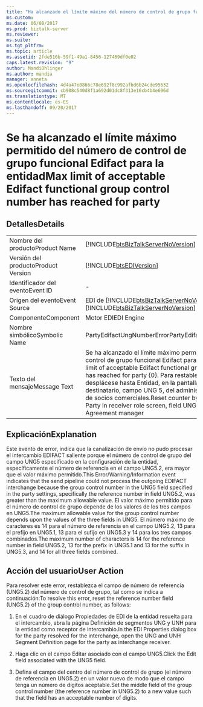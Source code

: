 ```yaml
---
title: "Ha alcanzado el límite máximo del número de control de grupo funcional Edifact aceptable para la entidad | Documentos de Microsoft"
ms.custom: 
ms.date: 06/08/2017
ms.prod: biztalk-server
ms.reviewer: 
ms.suite: 
ms.tgt_pltfrm: 
ms.topic: article
ms.assetid: 2fde516b-59f1-49a1-8456-127469df0e02
caps.latest.revision: "9"
author: MandiOhlinger
ms.author: mandia
manager: anneta
ms.openlocfilehash: 4d4a47e0866c78e692f8c992afbd6b24cde95632
ms.sourcegitcommit: cb908c540d8f1a692d01dc8f313e16cb4b4e696d
ms.translationtype: MT
ms.contentlocale: es-ES
ms.lasthandoff: 09/20/2017
---
```

# <a name="max-limit-of-acceptable-edifact-functional-group-control-number-has-reached-for-party"></a><span data-ttu-id="f6a06-102">Se ha alcanzado el límite máximo permitido del número de control de grupo funcional Edifact para la entidad</span><span class="sxs-lookup"><span data-stu-id="f6a06-102">Max limit of acceptable Edifact functional group control number has reached for party</span></span>
## <a name="details"></a><span data-ttu-id="f6a06-103">Detalles</span><span class="sxs-lookup"><span data-stu-id="f6a06-103">Details</span></span>  
  
|||  
|-|-|  
|<span data-ttu-id="f6a06-104">Nombre del producto</span><span class="sxs-lookup"><span data-stu-id="f6a06-104">Product Name</span></span>|[!INCLUDE[btsBizTalkServerNoVersion](../includes/btsbiztalkservernoversion-md.md)]|  
|<span data-ttu-id="f6a06-105">Versión del producto</span><span class="sxs-lookup"><span data-stu-id="f6a06-105">Product Version</span></span>|[!INCLUDE[btsEDIVersion](../includes/btsediversion-md.md)]|  
|<span data-ttu-id="f6a06-106">Identificador del evento</span><span class="sxs-lookup"><span data-stu-id="f6a06-106">Event ID</span></span>|-|  
|<span data-ttu-id="f6a06-107">Origen del evento</span><span class="sxs-lookup"><span data-stu-id="f6a06-107">Event Source</span></span>|<span data-ttu-id="f6a06-108">EDI de [!INCLUDE[btsBizTalkServerNoVersion](../includes/btsbiztalkservernoversion-md.md)]</span><span class="sxs-lookup"><span data-stu-id="f6a06-108">[!INCLUDE[btsBizTalkServerNoVersion](../includes/btsbiztalkservernoversion-md.md)] EDI</span></span>|  
|<span data-ttu-id="f6a06-109">Componente</span><span class="sxs-lookup"><span data-stu-id="f6a06-109">Component</span></span>|<span data-ttu-id="f6a06-110">Motor EDI</span><span class="sxs-lookup"><span data-stu-id="f6a06-110">EDI Engine</span></span>|  
|<span data-ttu-id="f6a06-111">Nombre simbólico</span><span class="sxs-lookup"><span data-stu-id="f6a06-111">Symbolic Name</span></span>|<span data-ttu-id="f6a06-112">PartyEdifactUngNumberError</span><span class="sxs-lookup"><span data-stu-id="f6a06-112">PartyEdifactUngNumberError</span></span>|  
|<span data-ttu-id="f6a06-113">Texto del mensaje</span><span class="sxs-lookup"><span data-stu-id="f6a06-113">Message Text</span></span>|<span data-ttu-id="f6a06-114">Se ha alcanzado el límite máximo permitido del número de control de grupo funcional Edifact para la entidad {0}.</span><span class="sxs-lookup"><span data-stu-id="f6a06-114">Max limit of acceptable Edifact functional group control number has reached for party {0}.</span></span> <span data-ttu-id="f6a06-115">Para restablecer el contador, desplácese hasta Entidad, en la pantalla de función del destinatario, campo UNG 5, del administrador de acuerdos de socios comerciales.</span><span class="sxs-lookup"><span data-stu-id="f6a06-115">Reset counter by navigating to Party in receiver role screen, field UNG 5 in Partner Agreement manager</span></span>|  
  
## <a name="explanation"></a><span data-ttu-id="f6a06-116">Explicación</span><span class="sxs-lookup"><span data-stu-id="f6a06-116">Explanation</span></span>  
 <span data-ttu-id="f6a06-117">Este evento de error,  indica que la canalización de envío no pudo procesar el intercambio EDIFACT saliente porque el número de control de grupo del campo UNG5 especificado en la configuración de la entidad, específicamente el número de referencia en el campo UNG5.2, era mayor que el valor máximo permitido.</span><span class="sxs-lookup"><span data-stu-id="f6a06-117">This Error/Warning/Information event indicates that the send pipeline could not process the outgoing EDIFACT interchange because the group control number in the UNG5 field specified in the party settings, specifically the reference number in field UNG5.2, was greater than the maximum allowable value.</span></span> <span data-ttu-id="f6a06-118">El valor máximo permitido para el número de control de grupo depende de los valores de los tres campos en UNG5.</span><span class="sxs-lookup"><span data-stu-id="f6a06-118">The maximum allowable value for the group control number depends upon the values of the three fields in UNG5.</span></span> <span data-ttu-id="f6a06-119">El número máximo de caracteres es 14 para el número de referencia en el campo UNG5.2, 13 para el prefijo en UNG5.1, 13 para el sufijo en UNG5.3 y 14 para los tres campos combinados.</span><span class="sxs-lookup"><span data-stu-id="f6a06-119">The maximum number of characters is 14 for the reference number in field UNG5.2, 13 for the prefix in UNG5.1 and 13 for the suffix in UNG5.3, and 14 for all three fields combined.</span></span>  
  
## <a name="user-action"></a><span data-ttu-id="f6a06-120">Acción del usuario</span><span class="sxs-lookup"><span data-stu-id="f6a06-120">User Action</span></span>  
 <span data-ttu-id="f6a06-121">Para resolver este error, restablezca el campo de número de referencia (UNG5.2) del número de control de grupo, tal como se indica a continuación:</span><span class="sxs-lookup"><span data-stu-id="f6a06-121">To resolve this error, reset the reference number field (UNG5.2) of the group control number, as follows:</span></span>  
  
1.  <span data-ttu-id="f6a06-122">En el cuadro de diálogo Propiedades de EDI de la entidad resuelta para el intercambio, abra la página Definición de segmentos UNG y UNH para la entidad como receptor de intercambio.</span><span class="sxs-lookup"><span data-stu-id="f6a06-122">In the EDI Properties dialog box for the party resolved for the interchange, open the UNG and UNH Segment Definition page for the party as interchange receiver.</span></span>  
  
2.  <span data-ttu-id="f6a06-123">Haga clic en el campo Editar asociado con el campo UNG5.</span><span class="sxs-lookup"><span data-stu-id="f6a06-123">Click the Edit field associated with the UNG5 field.</span></span>  
  
3.  <span data-ttu-id="f6a06-124">Defina el campo del centro del número de control de grupo (el número de referencia en UNG5.2) en un valor nuevo de modo que el campo tenga un número de dígitos aceptable.</span><span class="sxs-lookup"><span data-stu-id="f6a06-124">Set the middle field of the group control number (the reference number in UNG5.2) to a new value such that the field has an acceptable number of digits.</span></span>